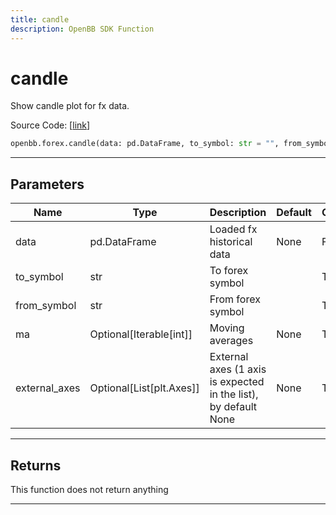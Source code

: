 ```yaml
---
title: candle
description: OpenBB SDK Function
---
```


# candle

Show candle plot for fx data.

Source Code: [[link](https://github.com/OpenBB-finance/OpenBBTerminal/tree/main/openbb_terminal/forex/forex_helper.py#L235)]

```python
openbb.forex.candle(data: pd.DataFrame, to_symbol: str = "", from_symbol: str = "", ma: Optional[Iterable[int]] = None, external_axes: Optional[List[matplotlib.axes._axes.Axes]] = None, use_matplotlib: bool = True, add_trend: bool = False, yscale: str = "linear")
```

---

## Parameters

| Name | Type | Description | Default | Optional |
| ---- | ---- | ----------- | ------- | -------- |
| data | pd.DataFrame | Loaded fx historical data | None | False |
| to_symbol | str | To forex symbol |  | True |
| from_symbol | str | From forex symbol |  | True |
| ma | Optional[Iterable[int]] | Moving averages | None | True |
| external_axes | Optional[List[plt.Axes]] | External axes (1 axis is expected in the list), by default None | None | True |


---

## Returns

This function does not return anything

---

